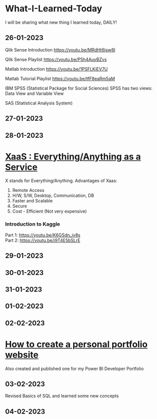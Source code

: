 # What-I-Learned-Today
I will be sharing what new thing I learned today, DAILY!


## 26-01-2023
Qlik Sense Introduction
https://youtu.be/MRdHt6isw8I

Qlik Sense Playlist
https://youtu.be/P5h4AuyBZvs

Matlab Introduction
https://youtu.be/1PSFLKiEV7U

Matlab Tutorial Playlist
https://youtu.be/tfF8eaRm5aM

IBM SPSS (Statistical Package for Social Sciences)
SPSS has two views: 
Data View and Variable View

SAS (Statistical Analysis System)


## 27-01-2023


## 28-01-2023
# [XaaS : Everything/Anything as a Service](https://youtu.be/NbQijlAuGMg) 
X stands for Everything/Anything.
Advantages of Xaas:
1. Remote Access
2. H/W, S/W, Desktop, Communication, DB
3. Faster and Scalable
4. Secure 
5. Cost - Efficient (Not very expensive)

### Introduction to Kaggle
Part 1: 
https://youtu.be/K6GSdn_iv8s  
Part 2: 
https://youtu.be/i9T4E5bSLrE  


## 29-01-2023


## 30-01-2023


## 31-01-2023


## 01-02-2023


## 02-02-2023
# [How to create a personal portfolio website](https://umairthakur.github.io/Power-BI-Portfolio/)
Also created and published one for my Power BI Developer Portfolio


## 03-02-2023
Revised Basics of SQL and learned some new concepts


## 04-02-2023
